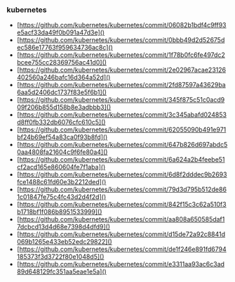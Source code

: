 ### kubernetes

- [https://github.com/kubernetes/kubernetes/commit/06082b1bdf4c9ff93e5acf33da49f0b091a47d3e]()
- [https://github.com/kubernetes/kubernetes/commit/0bbb49d2d52675dec586e17763f959634736ac8c]()
- [https://github.com/kubernetes/kubernetes/commit/1f78b0fc6fe497dc2bcee755cc28369756ac41d0]()
- [https://github.com/kubernetes/kubernetes/commit/2e02967acae23126402560a246bafc16d364a52d]()
- [https://github.com/kubernetes/kubernetes/commit/2fd87597a43629ba6aa5d2406dc1737f83e5f6b1]()
- [https://github.com/kubernetes/kubernetes/commit/345f875c51c0acd909f206b855d158b8e3adbbb3]()
- [https://github.com/kubernetes/kubernetes/commit/3c345abafd024853d8ff0fb332db6076cfc610c5]()
- [https://github.com/kubernetes/kubernetes/commit/62055090b491e971bf24b69ef54a83ca0f93b8fd]()
- [https://github.com/kubernetes/kubernetes/commit/647b826d697abdc50aa4808fa21604c9f6fe80a4]()
- [https://github.com/kubernetes/kubernetes/commit/6a624a2b4feebe51cf2acd165e860604fe7f1aba]()
- [https://github.com/kubernetes/kubernetes/commit/6d8f2dddec9b2693fce1488c61fd60e3b2212ded]()
- [https://github.com/kubernetes/kubernetes/commit/79d3d795b512de861c01847fe75c4fc43d2d4f2d]()
- [https://github.com/kubernetes/kubernetes/commit/842f15c3c62a510f3b1718bf1f086b8951533999]()
- [https://github.com/kubernetes/kubernetes/commit/aa808a650585daf17dcbcd13d4d68e7398d4dfd9]()
- [https://github.com/kubernetes/kubernetes/commit/d15de72a92c8841d069b1265e433eb52edc29822]()
- [https://github.com/kubernetes/kubernetes/commit/de1f246e891fd6794185373f3d3722f80e1048d5]()
- [https://github.com/kubernetes/kubernetes/commit/e3311aa93ac6c3ad89d648129fc351aa5eae1e5a]()
